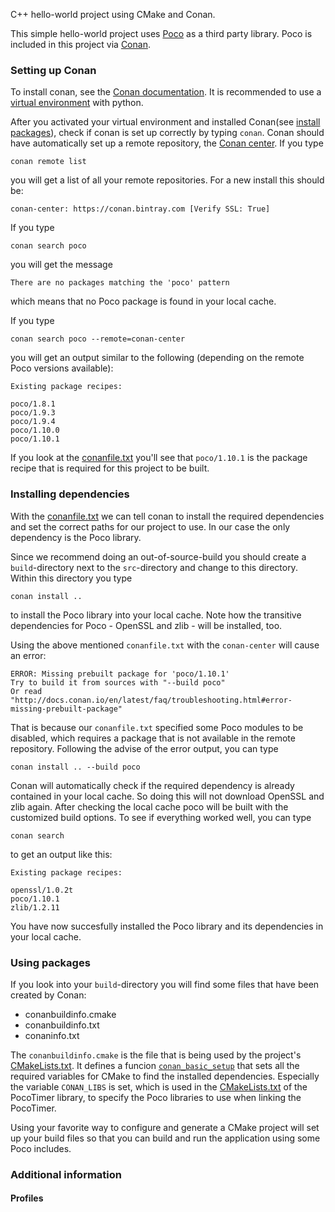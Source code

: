 C++ hello-world project using CMake and Conan.

This simple hello-world project uses [Poco][poco-github] as a third party library. Poco is included in this project via [Conan][conan].

### Setting up Conan
To install conan, see the [Conan documentation][conan-install]. It is recommended to use a [virtual environment][venv] with python.

After you activated your virtual environment and installed Conan(see [install packages][venv-active]), check if conan is set up correctly by typing `conan`.
Conan should have automatically set up a remote repository, the [Conan center][conan-center]. If you type

```
conan remote list
```

you will get a list of all your remote repositories. For a new install this should be:

```
conan-center: https://conan.bintray.com [Verify SSL: True]
```


If you type 

```
conan search poco
```

you will get the message

```
There are no packages matching the 'poco' pattern
```

which means that no Poco package is found in your local cache.

If you type

```
conan search poco --remote=conan-center
```

you will get an output similar to the following (depending on the remote Poco versions available):

```
Existing package recipes:

poco/1.8.1
poco/1.9.3
poco/1.9.4
poco/1.10.0
poco/1.10.1
```

If you look at the [conanfile.txt](conanfile.txt#L2) you'll see that `poco/1.10.1` is the package recipe that is required for this project to be built.

### Installing dependencies
With the [conanfile.txt](conanfile.txt) we can tell conan to install the required dependencies and set the correct paths for our project to use. In our case the only dependency is the Poco library.

Since we recommend doing an out-of-source-build you should create a `build`-directory next to the `src`-directory and change to this directory. Within this directory you type

```
conan install ..
```

to install the Poco library into your local cache. Note how the transitive dependencies for Poco - OpenSSL and zlib - will be installed, too.

Using the above mentioned `conanfile.txt` with the `conan-center` will cause an error:

```
ERROR: Missing prebuilt package for 'poco/1.10.1'
Try to build it from sources with "--build poco"
Or read "http://docs.conan.io/en/latest/faq/troubleshooting.html#error-missing-prebuilt-package"
```

That is because our `conanfile.txt` specified some Poco modules to be disabled, which requires a package that is not available in the remote repository. Following the advise of the error output, you can type

```
conan install .. --build poco
```

Conan will automatically check if the required dependency is already contained in your local cache. So doing this will not download OpenSSL and zlib again. After checking the local cache poco will be built with the customized build options. To see if everything worked well, you can type

```
conan search
```

to get an output like this:

```
Existing package recipes:

openssl/1.0.2t
poco/1.10.1
zlib/1.2.11
```

You have now succesfully installed the Poco library and its dependencies in your local cache.

### Using packages
If you look into your `build`-directory you will find some files that have been created by Conan:

- conanbuildinfo.cmake
- conanbuildinfo.txt
- conaninfo.txt

The `conanbuildinfo.cmake` is the file that is being used by the project's [CMakeLists.txt](CMakeLists.txt#L19). It defines a funcion [`conan_basic_setup`](CMakeLists.txt#L20) that sets all the required variables for CMake to find the installed dependencies. Especially the variable `CONAN_LIBS` is set, which is used in the [CMakeLists.txt](src/libs/PocoTimer/CMakeLists.txt#L28) of the PocoTimer library, to specify the Poco libraries to use when linking the PocoTimer.

Using your favorite way to configure and generate a CMake project will set up your build files so that you can build and run the application using some Poco includes.

### Additional information

#### Profiles

[poco-github]: https://github.com/pocoproject/poco
[conan]: https://conan.io/
[conan-install]: https://docs.conan.io/en/latest/installation.html#install-with-pip-recommended
[venv]: https://docs.python.org/3/library/venv.html
[venv-active]: https://packaging.python.org/guides/installing-using-pip-and-virtual-environments/
[conan-center]: https://conan.io/center/
